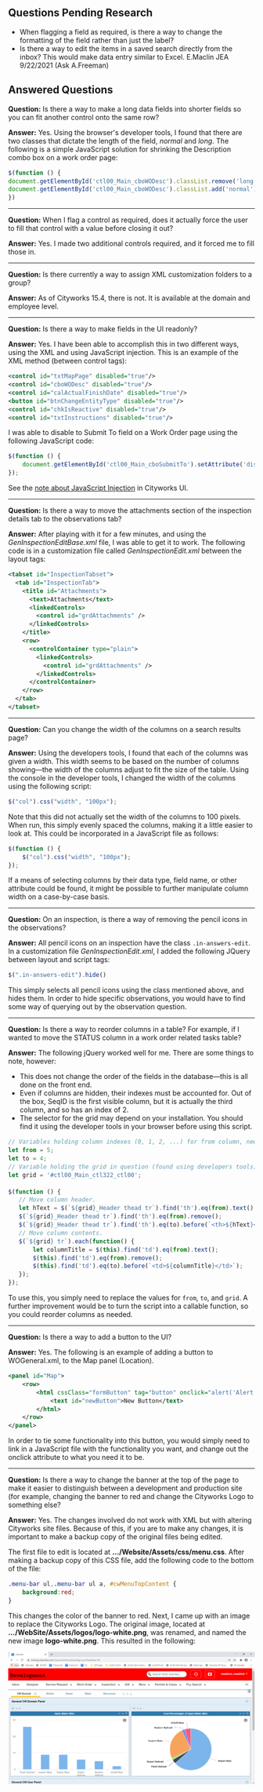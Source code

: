 ## Questions Pending Research
* When flagging a field as required, is there a way to change the formatting of the field rather than just the label?
* Is there a way to edit the items in a saved search directly from the inbox? This would make data entry similar to Excel. E.Maclin JEA 9/22/2021 (Ask A.Freeman)

## Answered Questions
**Question:** Is there a way to make a long data fields into shorter fields so you can fit another control onto the same row?

**Answer:** Yes. Using the browser's developer tools, I found that there are two classes that dictate the length of the field, *normal* and *long*. The following is a simple JavaScript solution for shrinking the Description combo box on a work order page:
```JavaScript
$(function () {
document.getElementById('ctl00_Main_cboWODesc').classList.remove('long');
document.getElementById('ctl00_Main_cboWODesc').classList.add('normal');
})
```

---
**Question:** When I flag a control as required, does it actually force the user to fill that control with a value before closing it out?

**Answer:** Yes. I made two additional controls required, and it forced me to fill those in.

---
**Question:** Is there currently a way to assign XML customization folders to a group?

**Answer:** As of Cityworks 15.4, there is not. It is available at the domain and employee level.

---
**Question:** Is there a way to make fields in the UI readonly?

**Answer:** Yes. I have been able to accomplish this in two different ways, using the XML and using JavaScript injection. This is an example of the XML method (between control tags):

```xml
<control id="txtMapPage" disabled="true"/>
<control id="cboWODesc" disabled="true"/>
<control id="calActualFinishDate" disabled="true"/>
<button id="btnChangeEntityType" disabled="true"/>
<control id="chkIsReactive" disabled="true"/>
<control id="txtInstructions" disabled="true"/>
```

I was able to disable to Submit To field on a Work Order page using the following JavaScript code:
```JavaScript
$(function () {
    document.getElementById('ctl00_Main_cboSubmitTo').setAttribute('disabled', true);
});
```

See the [note about JavaScript Injection](https://github.com/bswhitney/Cityworks-UICustomization-Training-Snippets#note-on-javascript-injection-content-in-this-course) in Cityworks UI.

---
**Question:** Is there a way to move the attachments section of the inspection details tab to the observations tab?

**Answer:** After playing with it for a few minutes, and using the *GenInspectionEditBase.xml* file, I was able to get it to work. The following code is in a customization file called *GenInspectionEdit.xml* between the layout tags:
```xml
<tabset id="InspectionTabset">
  <tab id="InspectionTab">
    <title id="Attachments">
      <text>Attachments</text>
      <linkedControls>
        <control id="grdAttachments" />
      </linkedControls>
    </title>
    <row>
      <controlContainer type="plain">
        <linkedControls>
          <control id="grdAttachments" />
        </linkedControls>
      </controlContainer>
    </row>
  </tab>
</tabset>
```
---
**Question:** Can you change the width of the columns on a search results page?

**Answer:** Using the developers tools, I found that each of the columns was given a width. This width seems to be based on the number of columns showing—the width of the columns adjust to fit the size of the table. Using the console in the developer tools, I changed the width of the columns using the following script:

```JavaScript
$("col").css("width", "100px");
```
Note that this did not actually set the width of the columns to 100 pixels. When run, this simply evenly spaced the columns, making it a little easier to look at. This could be incorporated in a JavaScript file as follows:

```JavaScript
$(function () {
    $("col").css("width", "100px");
});
```
If a means of selecting columns by their data type, field name, or other attribute could be found, it might be possible to further manipulate column width on a case-by-case basis.

---
**Question:** On an inspection, is there a way of removing the pencil icons in the observations?

**Answer:** All pencil icons on an inspection have the class `.in-answers-edit`. In a customization file *GenInspectionEdit.xml*, I added the following JQuery between layout and script tags:

```JavaScript
$(".in-answers-edit").hide()
```

This simply selects all pencil icons using the class mentioned above, and hides them. In order to hide specific observations, you would have to find some way of querying out by the observation question.

---
**Question:** Is there a way to reorder columns in a table? For example, if I wanted to move the STATUS column in a work order related tasks table?

**Answer:** The following jQuery worked well for me. There are some things to note, however:
 * This does not change the order of the fields in the database—this is all done on the front end.
 * Even if columns are hidden, their indexes must be accounted for. Out of the box, SeqID is the first visible column, but it is actually the third column, and so has an index of 2.
 * The selector for the grid may depend on your installation. You should find it using the developer tools in your browser before using this script.

 ```JavaScript
// Variables holding column indexes (0, 1, 2, ...) for from column, new column.
let from = 5;
let to = 4;
// Variable holding the grid in question (found using developers tools).
let grid = '#ctl00_Main_ctl322_ctl00';

$(function () {
    // Move column header.
    let hText = $(`${grid}_Header thead tr`).find('th').eq(from).text();
    $(`${grid}_Header thead tr`).find('th').eq(from).remove();
    $(`${grid}_Header thead tr`).find('th').eq(to).before(`<th>${hText}</th>`);
    // Move column contents.
    $(`${grid} tr`).each(function() {
        let columnTitle = $(this).find('td').eq(from).text();
        $(this).find('td').eq(from).remove();
        $(this).find('td').eq(to).before(`<td>${columnTitle}</td>`);
    });
});
 ```

To use this, you simply need to replace the values for `from`, `to`, and `grid`. A further improvement would be to turn the script into a callable function, so you could reorder columns as needed.

---
**Question:** Is there a way to add a button to the UI?

**Answer:** Yes. The following is an example of adding a button to WOGeneral.xml, to the Map panel (Location).

```XML
<panel id="Map">
    <row>
        <html cssClass="formButton" tag="button" onclick="alert('Alert Message!')">
            <text id="newButton">New Button</text>
        </html>
    </row>
</panel>
```

In order to tie some functionality into this button, you would simply need to link in a JavaScript file with the functionality you want, and change out the onclick attribute to what you need it to be.

---
**Question:** Is there a way to change the banner at the top of the page to make it easier to distinguish between a development and production site (for example, changing the banner to red and change the Cityworks Logo to something else?

**Answer:** Yes. The changes involved do not work with XML but with altering Cityworks site files. Because of this, if you are to make any changes, it is important to make a backup copy of the original files being edited.

The first file to edit is located at **.../Website/Assets/css/menu.css**. After making a backup copy of this CSS file, add the following code to the bottom of the file:

```CSS
.menu-bar ul,.menu-bar ul a, #cwMenuTopContent {
    background:red;
}
```

This changes the color of the banner to red. Next, I came up with an image to replace the Cityworks Logo. The original image, located at **.../WebSite/Assets/logos/logo-white.png**, was renamed, and named the new image **logo-white.png**. This resulted in the following:

![Red Banner](https://github.com/bswhitney/Cityworks-UICustomization-Training-Snippets/blob/master/Cityworks-Conference-2019/MDExample.png)
